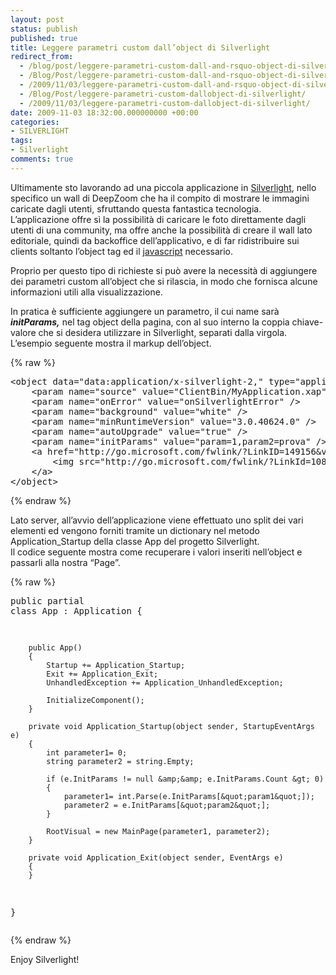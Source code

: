 ```yaml
---
layout: post
status: publish
published: true
title: Leggere parametri custom dall’object di Silverlight
redirect_from: 
  - /blog/post/leggere-parametri-custom-dall-and-rsquo-object-di-silverlight/
  - /Blog/Post/leggere-parametri-custom-dall-and-rsquo-object-di-silverlight/
  - /2009/11/03/leggere-parametri-custom-dall-and-rsquo-object-di-silverlight/
  - /Blog/Post/leggere-parametri-custom-dallobject-di-silverlight/
  - /2009/11/03/leggere-parametri-custom-dallobject-di-silverlight/
date: 2009-11-03 18:32:00.000000000 +00:00
categories:
- SILVERLIGHT
tags:
- Silverlight
comments: true
---
```

<p>Ultimamente sto lavorando ad una piccola applicazione in <a href="http://silverlight.net/" rel="nofollow" target="_blank">Silverlight</a>, nello specifico un wall di DeepZoom che ha il compito di mostrare le immagini caricate dagli utenti, sfruttando questa fantastica tecnologia.     <br />L’applicazione offre sì la possibilità di caricare le foto direttamente dagli utenti di una community, ma offre anche la possibilità di creare il wall lato editoriale, quindi da backoffice dell’applicativo, e di far ridistribuire sui clients soltanto l’object tag ed il <a href="http://en.wikipedia.org/wiki/Javascript_" rel="nofollow" target="_blank">javascript</a> necessario.</p>  <p>Proprio per questo tipo di richieste si può avere la necessità di aggiungere dei parametri custom all’object che si rilascia, in modo che fornisca alcune informazioni utili alla visualizzazione.</p>  <p>In pratica è sufficiente aggiungere un parametro, il cui name sarà <em><strong>initParams,</strong></em> nel tag object della pagina, con al suo interno la coppia chiave-valore che si desidera utilizzare in Silverlight, separati dalla virgola.     <br />L’esempio seguente mostra il markup dell’object.</p>  {% raw %}<pre class="brush: xml; ruler: true;">&lt;object data=&quot;data:application/x-silverlight-2,&quot; type=&quot;application/x-silverlight-2&quot; width=&quot;100%&quot; height=&quot;100%&quot;&gt;
    &lt;param name=&quot;source&quot; value=&quot;ClientBin/MyApplication.xap&quot; /&gt;
    &lt;param name=&quot;onError&quot; value=&quot;onSilverlightError&quot; /&gt;
    &lt;param name=&quot;background&quot; value=&quot;white&quot; /&gt;
    &lt;param name=&quot;minRuntimeVersion&quot; value=&quot;3.0.40624.0&quot; /&gt;
    &lt;param name=&quot;autoUpgrade&quot; value=&quot;true&quot; /&gt;
    &lt;param name=&quot;initParams&quot; value=&quot;param=1,param2=prova&quot; /&gt;
    &lt;a href=&quot;http://go.microsoft.com/fwlink/?LinkID=149156&amp;v=3.0.40624.0&quot; style=&quot;text-decoration: none&quot;&gt;
        &lt;img src=&quot;http://go.microsoft.com/fwlink/?LinkId=108181&quot; alt=&quot;Get Microsoft Silverlight&quot; style=&quot;border-style: none&quot; /&gt;
    &lt;/a&gt;
&lt;/object&gt;</pre>{% endraw %}

<p>Lato server, all’avvio dell’applicazione viene effettuato uno split dei vari elementi ed vengono forniti tramite un dictionary nel metodo Application_Startup della classe App del progetto Silverlight. 
  <br />Il codice seguente mostra come recuperare i valori inseriti nell’object e passarli alla nostra “Page”.</p>

{% raw %}<pre class="brush: csharp; ruler: true;">public partial class App : Application
    {
    
        public App()
        {
            Startup += Application_Startup;
            Exit += Application_Exit;
            UnhandledException += Application_UnhandledException;

            InitializeComponent();
        }

        private void Application_Startup(object sender, StartupEventArgs e)
        {
            int parameter1= 0;
            string parameter2 = string.Empty;
            
            if (e.InitParams != null &amp;&amp; e.InitParams.Count &gt; 0)
            {
                parameter1= int.Parse(e.InitParams[&quot;param1&quot;]);
                parameter2 = e.InitParams[&quot;param2&quot;];
            }

            RootVisual = new MainPage(parameter1, parameter2);
        }

        private void Application_Exit(object sender, EventArgs e)
        {
        }
}</pre>{% endraw %}

<p>Enjoy Silverlight!</p>
